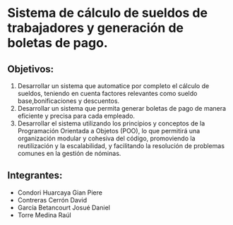 # Sistema de cálculo de sueldos de trabajadores y generación de boletas de pago.
## Objetivos: 
  1. Desarrollar un sistema que automatice por completo el cálculo de sueldos, teniendo en cuenta factores relevantes como sueldo base,bonificaciones y descuentos.
  2. Desarrollar un sistema que permita generar boletas de pago de manera eficiente y precisa para cada empleado.
  3. Desarrollar el sistema utilizando los principios y conceptos de la Programación Orientada a Objetos (POO), lo que permitirá una organización modular y cohesiva del código, promoviendo la reutilización y la escalabilidad, y facilitando la resolución de problemas comunes en la gestión de nóminas.
## Integrantes:
  - Condori Huarcaya Gian Piere
  - Contreras Cerrón David
  - García Betancourt Josué Daniel
  - Torre Medina Raúl

  



